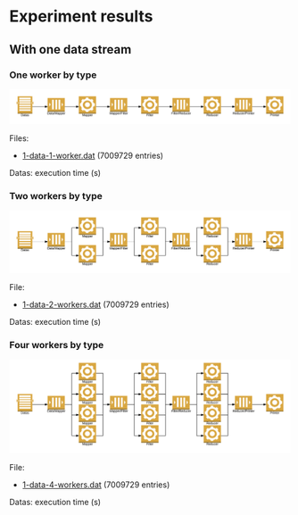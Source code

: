 # Experiment results

## With one data stream

### One worker by type

![schema](images/1_worker_by_type.png)

Files:

* [1-data-1-worker.dat](1-data-1-worker.dat) (7009729 entries)

Datas: execution time (s)

### Two workers by type

![schema](images/2_workers_by_type.png)

File:

* [1-data-2-workers.dat](1-data-2-workers.dat) (7009729 entries)

Datas: execution time (s)

### Four workers by type

![schema](images/4_workers_by_type.png)

File:

* [1-data-4-workers.dat](1-data-4-workers.dat) (7009729 entries)

Datas: execution time (s)
